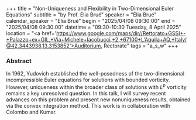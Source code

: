 +++
title = "Non-Uniqueness and Flexibility in Two-Dimensional Euler Equations"
subtitle = "by Prof. Elia Brué"
speaker = "Elia Brué"
calendar_speaker = "Elia Brué"
begin = "2025/04/08  09:30:00"
end = "2025/04/08  09:30:00"
datetime = "09:30-10:30 Tuesday, 8 April 2025"
location = "<a href='https://www.google.com/maps/dir//Rettorato+GSSI+-+Palazzo+ex+GIL,+Via+Michele+Iacobucci,+2,+67100+L'Aquila+AQ,+Italy/@42.3443938,13.3153852'>Auditorium, Rectorate</a>"
tags = "a_s_w"
+++

### Abstract
In 1962, Yudovich established the well-posedness of the two-dimensional incompressible Euler equations for solutions with bounded vorticity. However, uniqueness within the broader class of solutions with $L^p$ vorticity remains a key unresolved question. In this talk, I will survey recent advances on this problem and present new nonuniqueness results, obtained via the convex integration method. This work is in collaboration with Colombo and Kumar.
